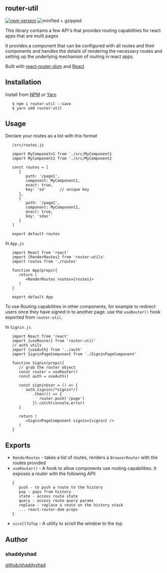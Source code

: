 ## router-util
[![npm version](https://badgen.net/npm/v/router-util)](https://www.npmjs.com/package/router-util)
![minified + gzipped](https://badgen.net/bundlephobia/minzip/router-util)



This library contains a few API's that provides routing capabilities for react apps that are multi pages   

It provides a component that can be configured with all routes and their components and handles the details of rendering 
the necessary routes and setting up the underlying mechanism of routing in react apps.   

Built with [react-router-dom](https://www.npmjs.com/package/react-router-dom) and [React](https://reactjs.org)

## Installation 

Install from [NPM](https://npmjs.org) or [Yarn](https://yarnpkg.com/)  

```
   $ npm i router-util --save
   $ yarn add router-util
```

## Usage 
Declare your routes as a list with this format 

```
   /src/routes.js

   import MyComponetn1 from './src/MyComponent1
   import MyComponent2 from './src/MyComponent2

   const routes = [
      {
         path: '/page1',
         component: MyComponent1,
         exact: true,
         key: 'sd'      // unique key
      },
      {
         path: '/page2',
         component: MyComponent2,
         exact: true,
         key: 'sdas'  
      }
   ]

   export default routes 
```


In `App.js` 

```
   import React from 'react'
   import {RenderRoutes} from 'router-utils'
   import routes from './routes'

   function App(props){
      return (
         <RenderRoutes routes={routes}>
      )
   }

   export default App
```   


To use Routing capabilities in other components, for example to redirect users once they have signed in to another page. use the `useRouter()` hook exported from `router-util`.

In `Signin.js`.

```
   import React from 'react'
   import {useRouter} from 'router-util'
   // auth utils 
   import {useAuth} from '../auth'
   import SigninPageComponent from './SigninPageComponent'

   function Signin(props){
      // grab the router object
      const router = useRouter()
      const auth = useAuth()

      const signinUser = () => {
         auth.signin(/*signin*/)
            .then(() => {
               router.push('/page')
            }).catch(console.error)
      }

      return (
         <SigninPageComponent signin={signin} />
      )
   }
```

## Exports 
+ `RenderRoutes` - takes a list of routes, renders a `BrowserRouter` with the routes provided 
+ `useRouter()` - A hook to allow components use routing capabilities. It exposes a router with the following APII
```
   {
      push - to push a route to the history
      pop - pops from history 
      state - access route state 
      query - access route query params
      replace - replace a route on the history stack 
      ... react-router-dom props
   }
```
+ `scrollToTop` - A utility to scroll the window to the top 

## Author 
### shaddyshad

[github/shaddyshad](https://github.com/shaddyshad)


